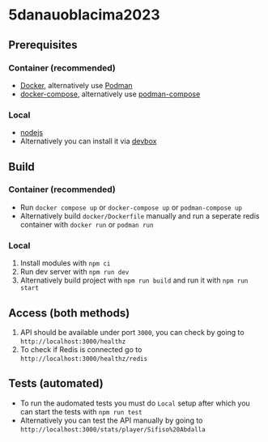 # 5danauoblacima2023

## Prerequisites

### Container (recommended)

- [Docker](https://docs.docker.com/engine/install/), alternatively use [Podman](https://podman.io/docs/installation)
- [docker-compose](https://docs.docker.com/compose/), alternatively use [podman-compose](https://github.com/containers/podman-compose)

### Local

- [nodejs](https://nodejs.org/en/download)
- Alternatively you can install it via [devbox](https://www.jetpack.io/devbox/)

## Build

### Container (recommended)

- Run `docker compose up` or `docker-compose up` or `podman-compose up`
- Alternatively build `docker/Dockerfile` manually and run a seperate redis container with `docker run` or `podman run`

### Local

1. Install modules with `npm ci`
1. Run dev server with `npm run dev`
1. Alternatively build project with `npm run build` and run it with `npm run start`

## Access (both methods)

1. API should be available under port `3000`, you can check by going to `http://localhost:3000/healthz`
1. To check if Redis is connected go to `http://localhost:3000/healthz/redis`

## Tests (automated)

- To run the audomated tests you must do `Local` setup after which you can start the tests with `npm run test`
- Alternatively you can test the API manually by going to `http://localhost:3000/stats/player/Sifiso%20Abdalla`
